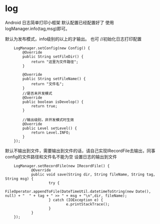 # log
Android 日志简单打印小框架
默认配置已经配置好了
使用logManager.info(tag,msg)即可。

默认为发布模式，info级别的以上的才输出。
也可 //初始化日志打印配置

        LogManager.setConfig(new Config() {
            @Override
            public String setFileDir() {
                return "这里为文件路径";
            }

            @Override
            public String setFileName() {
                return "文件名";
            }
            //是否未开发模式
            @Override
            public boolean isDevelop() {
                return true;
            }

            //输出级别，非开发模式时生效
            @Override
            public Level setLevel() {
                return Level.INFO;
            }
        });
        
默认不输出到文件，需要输出到文件的话，请自己实现IRecordFile去输出，同事config的文件路径和文件名不能为空
设置日志的输出到文件

        LogManager.setRecordFile(new IRecordFile() {
                @Override
                public void save(String dir, String fileName, String tag, String msg) {
                        try {
                                FileOperator.appendToFile(DateTimeUtil.datetimeToString(new Date(), null) + "  " + tag + " >> " + msg + "\n",dir, fileName);
                        } catch (IOException e) {
                                e.printStackTrace();
                        }
                }
        });
